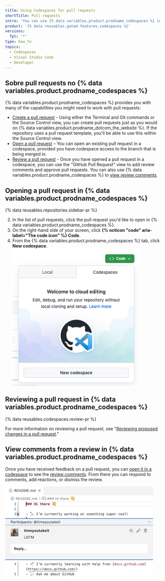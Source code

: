 ```yaml
---
title: Using Codespaces for pull requests
shortTitle: Pull requests
intro: 'You can use {% data variables.product.prodname_codespaces %} in your development workflow to create pull requests, review pull requests, and address review comments.'
product: '{% data reusables.gated-features.codespaces %}'
versions:
  fpt: '*'
type: how_to
topics:
  - Codespaces
  - Visual Studio Code
  - Developer
---
```


## Sobre pull requests no {% data variables.product.prodname_codespaces %}

{% data variables.product.prodname_codespaces %} provides you with many of the capabilities you might need to work with pull requests:

- [Create a pull request](/codespaces/developing-in-codespaces/using-source-control-in-your-codespace#raising-a-pull-request) - Using either the Terminal and Git commands or the Source Control view, you can create pull requests just as you would on {% data variables.product.prodname_dotcom_the_website %}. If the repository uses a pull request template, you'll be able to use this within the Source Control view.
- [Open a pull request](#opening-a-pull-request-in-codespaces) – You can open an existing pull request in a codespace, provided you have codespace access to the branch that is being merged in.
- [Review a pull request](#reviewing-a-pull-request-in-codespaces) - Once you have opened a pull request in a codespace, you can use the "GitHub Pull Request" view to add review comments and approve pull requests. You can also use {% data variables.product.prodname_codespaces %} to [view review comments](#view-comments-from-a-review-in-codespaces).

## Opening a pull request in {% data variables.product.prodname_codespaces %}

{% data reusables.repositories.sidebar-pr %}

2. In the list of pull requests, click the pull request you'd like to open in {% data variables.product.prodname_codespaces %}.
3. On the right-hand side of your screen, click **{% octicon "code" aria-label="The code icon" %} Code**.
4. From the {% data variables.product.prodname_codespaces %} tab, click **New codespace**. ![Option to open PR in a codespace](/assets/images/help/codespaces/open-with-codespaces-pr.png)

## Reviewing a pull request in {% data variables.product.prodname_codespaces %}

{% data reusables.codespaces.review-pr %}

For more information on reviewing a pull request, see "[Reviewing proposed changes in a pull request](/github/collaborating-with-pull-requests/reviewing-changes-in-pull-requests/reviewing-proposed-changes-in-a-pull-request)."

## View comments from a review in {% data variables.product.prodname_codespaces %}

Once you have received feedback on a pull request, you can [open it in a codespace](#opening-a-pull-request-in-codespaces) to see the [review comments](#reviewing-a-pull-request-in-codespaces). From there you can respond to comments, add reactions, or dismiss the review.

  ![Option to open PR in a codespace](/assets/images/help/codespaces/incorporating-codespaces.png)
